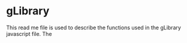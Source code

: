 # gLibrary
This read me file is used to describe the functions used in the gLibrary javascript file. The 

